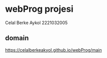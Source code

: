 # webProg projesi 
Celal Berke Aykol 
2221032005 
## domain 
https://celalberkeakyol.github.io/webProg/main
